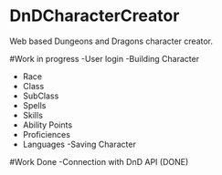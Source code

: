 # DnDCharacterCreator
Web based Dungeons and Dragons character creator.

#Work in progress
-User login 
-Building Character
  * Race
  * Class
  * SubClass
  * Spells
  * Skills
  * Ability Points
  * Proficiences
  * Languages
-Saving Character

#Work Done
-Connection with DnD API (DONE)
